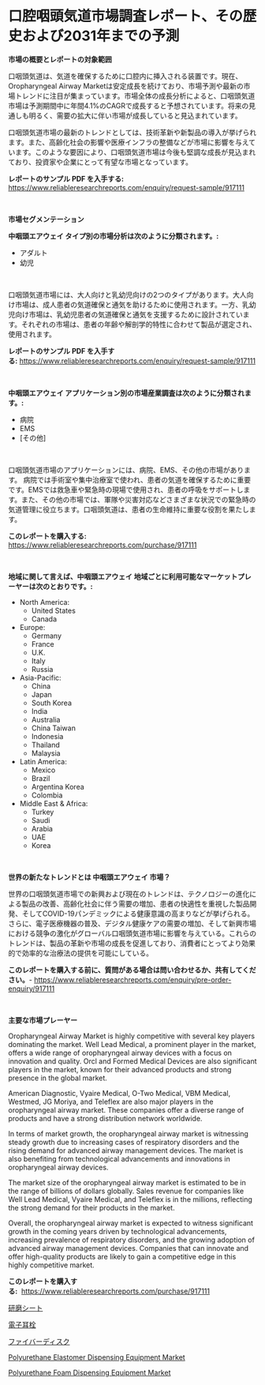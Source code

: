 <p><h1>口腔咽頭気道市場調査レポート、その歴史および2031年までの予測</h1></p><p><strong>市場の概要とレポートの対象範囲</strong></p>
<p><p>口咽頭気道は、気道を確保するために口腔内に挿入される装置です。現在、Oropharyngeal Airway Marketは安定成長を続けており、市場予測や最新の市場トレンドに注目が集まっています。市場全体の成長分析によると、口咽頭気道市場は予測期間中に年間4.1%のCAGRで成長すると予想されています。将来の見通しも明るく、需要の拡大に伴い市場が成長していると見込まれています。</p><p>口咽頭気道市場の最新のトレンドとしては、技術革新や新製品の導入が挙げられます。また、高齢化社会の影響や医療インフラの整備などが市場に影響を与えています。このような要因により、口咽頭気道市場は今後も堅調な成長が見込まれており、投資家や企業にとって有望な市場となっています。</p></p>
<p><strong>レポートのサンプル PDF を入手する:</strong> <a href="https://www.reliableresearchreports.com/enquiry/request-sample/917111">https://www.reliableresearchreports.com/enquiry/request-sample/917111</a></p>
<p>&nbsp;</p>
<p><strong>市場セグメンテーション</strong></p>
<p><strong>中咽頭エアウェイ タイプ別の市場分析は次のように分類されます。:</strong></p>
<p><ul><li>アダルト</li><li>幼児</li></ul></p>
<p>&nbsp;</p>
<p><p>口咽頭気道市場には、大人向けと乳幼児向けの2つのタイプがあります。大人向け市場は、成人患者の気道確保と通気を助けるために使用されます。一方、乳幼児向け市場は、乳幼児患者の気道確保と通気を支援するために設計されています。それぞれの市場は、患者の年齢や解剖学的特性に合わせて製品が選定され、使用されます。</p></p>
<p><strong>レポートのサンプル PDF を入手する:</strong>&nbsp;<a href="https://www.reliableresearchreports.com/enquiry/request-sample/917111">https://www.reliableresearchreports.com/enquiry/request-sample/917111</a></p>
<p>&nbsp;</p>
<p><strong> 中咽頭エアウェイ アプリケーション別の市場産業調査は次のように分類されます。:</strong></p>
<p><ul><li>病院</li><li>EMS</li><li>[その他]</li></ul></p>
<p>&nbsp;</p>
<p><p>口咽頭気道市場のアプリケーションには、病院、EMS、その他の市場があります。 病院では手術室や集中治療室で使われ、患者の気道を確保するために重要です。EMSでは救急車や緊急時の現場で使用され、患者の呼吸をサポートします。また、その他の市場では、軍隊や災害対応などさまざまな状況での緊急時の気道管理に役立ちます。口咽頭気道は、患者の生命維持に重要な役割を果たします。</p></p>
<p><strong>このレポートを購入する:</strong>&nbsp; <a href="https://www.reliableresearchreports.com/purchase/917111">https://www.reliableresearchreports.com/purchase/917111</a></p>
<p>&nbsp;</p>
<p><strong>地域に関して言えば、中咽頭エアウェイ 地域ごとに利用可能なマーケットプレーヤーは次のとおりです。:</strong></p>
<p><ul>
    <li>
        North America:
        <ul>
            <li>United States</li>
            <li>Canada</li>
        </ul>
    </li>
    <li>
        Europe:
        <ul>
            <li>Germany</li>
            <li>France</li>
            <li>U.K.</li>
            <li>Italy</li>
            <li>Russia</li>
        </ul>
    </li>
    <li>
        Asia-Pacific:
        <ul>
            <li>China</li>
            <li>Japan</li>
            <li>South Korea</li>
            <li>India</li>
            <li>Australia</li>
            <li>China Taiwan</li>
            <li>Indonesia</li>
            <li>Thailand</li>
            <li>Malaysia</li>
        </ul>
    </li>
    <li>
        Latin America:
        <ul>
            <li>Mexico</li>
            <li>Brazil</li>
            <li>Argentina Korea</li>
            <li>Colombia</li>
        </ul>
    </li>
    <li>
        Middle East & Africa:
        <ul>
            <li>Turkey</li>
            <li>Saudi</li>
            <li>Arabia</li>
            <li>UAE</li>
            <li>Korea</li>
        </ul>
    </li>
    </ul></p>
<p>&nbsp;</p>
<p><strong>世界の新たなトレンドとは 中咽頭エアウェイ 市場？</strong></p>
<p><p>世界の口咽頭気道市場での新興および現在のトレンドは、テクノロジーの進化による製品の改善、高齢化社会に伴う需要の増加、患者の快適性を重視した製品開発、そしてCOVID-19パンデミックによる健康意識の高まりなどが挙げられる。さらに、電子医療機器の普及、デジタル健康ケアの需要の増加、そして新興市場における競争の激化がグローバル口咽頭気道市場に影響を与えている。これらのトレンドは、製品の革新や市場の成長を促進しており、消費者にとってより効果的で効率的な治療法の提供を可能にしている。</p></p>
<p><strong>このレポートを購入する前に、質問がある場合は問い合わせるか、共有してください。</strong>- <a href="https://www.reliableresearchreports.com/enquiry/pre-order-enquiry/917111">https://www.reliableresearchreports.com/enquiry/pre-order-enquiry/917111</a></p>
<p>&nbsp;</p>
<p><strong>主要な市場プレーヤー</strong></p>
<p><p>Oropharyngeal Airway Market is highly competitive with several key players dominating the market. Well Lead Medical, a prominent player in the market, offers a wide range of oropharyngeal airway devices with a focus on innovation and quality. Orcl and Formed Medical Devices are also significant players in the market, known for their advanced products and strong presence in the global market.</p><p>American Diagnostic, Vyaire Medical, O-Two Medical, VBM Medical, Westmed, JG Moriya, and Teleflex are also major players in the oropharyngeal airway market. These companies offer a diverse range of products and have a strong distribution network worldwide.</p><p>In terms of market growth, the oropharyngeal airway market is witnessing steady growth due to increasing cases of respiratory disorders and the rising demand for advanced airway management devices. The market is also benefiting from technological advancements and innovations in oropharyngeal airway devices.</p><p>The market size of the oropharyngeal airway market is estimated to be in the range of billions of dollars globally. Sales revenue for companies like Well Lead Medical, Vyaire Medical, and Teleflex is in the millions, reflecting the strong demand for their products in the market.</p><p>Overall, the oropharyngeal airway market is expected to witness significant growth in the coming years driven by technological advancements, increasing prevalence of respiratory disorders, and the growing adoption of advanced airway management devices. Companies that can innovate and offer high-quality products are likely to gain a competitive edge in this highly competitive market.</p></p>
<p><strong>このレポートを購入する:</strong>&nbsp;&nbsp;<a href="https://www.reliableresearchreports.com/purchase/917111">https://www.reliableresearchreports.com/purchase/917111</a></p>
<p><p><a href="https://github.com/zekaoe592392/Market-Research-Report-List-1/blob/main/3599446183233.md">研磨シート</a></p><p><a href="https://github.com/cnnriuez22368/Market-Research-Report-List-1/blob/main/8633479183234.md">電子耳栓</a></p><p><a href="https://github.com/cnnriuez22368/Market-Research-Report-List-1/blob/main/6936002183232.md">ファイバーディスク</a></p><p><a href="https://github.com/kathiaseamanalvaradovlprc2h/Market-Research-Report-List-1/blob/main/polyurethane-elastomer-dispensing-equipment-market.md">Polyurethane Elastomer Dispensing Equipment Market</a></p><p><a href="https://github.com/GroverBarry/Market-Research-Report-List-4/blob/main/polyurethane-foam-dispensing-equipment-market.md">Polyurethane Foam Dispensing Equipment Market</a></p></p>